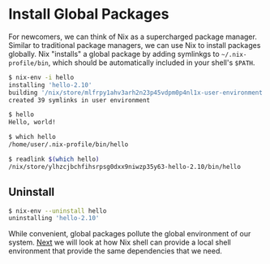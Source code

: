 # Install Global Packages

For newcomers, we can think of Nix as a supercharged package manager. Similar to traditional package managers, we can use Nix to install packages globally. Nix "installs" a global package by adding symlinkgs to `~/.nix-profile/bin`, which should be automatically included in your shell's `$PATH`.

```bash
$ nix-env -i hello
installing 'hello-2.10'
building '/nix/store/mlfrpy1ahv3arh2n23p45vdpm0p4nl1x-user-environment.drv'...
created 39 symlinks in user environment
```

```bash
$ hello
Hello, world!

$ which hello
/home/user/.nix-profile/bin/hello

$ readlink $(which hello)
/nix/store/ylhzcjbchfihsrpsg0dxx9niwzp35y63-hello-2.10/bin/hello
```

## Uninstall

```bash
$ nix-env --uninstall hello
uninstalling 'hello-2.10'
```

While convenient, global packages pollute the global environment of our system. [Next](02-use-packages-in-nix-shell.html) we will look at how Nix shell can provide a local shell environment that provide the same dependencies that we need.
